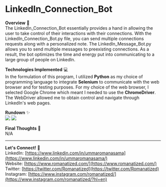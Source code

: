 # LinkedIn_Connection_Bot
**Overview** 👾 </br>
The LinkedIn_Connection_Bot essentially provides a hand in allowing the user to take control of their interactions with their connections. With the LinkedIn_Connection_Bot.py file, you can send multiple connections requests along with a personalized note. The LinkedIn_Message_Bot.py allows you to send multiple messages to preexisting connections. As a result, the bot optimizes the time and energy put into communicating to a large group of people on LinkedIn. 

**Technologies Implemented** 💻 </br>
In the formulation of this program, I utilized **Python** as my choice of programming language to integrate **Selenium** to communicate with the web browser and for testing purposes. For my choice of the web browser, I selected Google Chrome which meant I needed to use the **ChromeDriver**. The WebDriver allowed me to obtain control and navigate through LinkedIn's web pages.  

**Rundown** ✨ </br>
![](images/LinkedIn_Connection.gif)
![](images/LinkedIn_Message.gif)

**Final Thoughts** 🧠 </br>
N/A

---
**Let's Connect!** 🔗 </br>
LinkedIn: [https://www.linkedin.com/in/ummaromanasama](https://www.linkedin.com/in/ummaromanasama/) <br/>
Website: [https://www.romanatized.com/](https://www.romanatized.com/) <br/>
Twitter: [https://twitter.com/Romanatized](https://twitter.com/Romanatized) <br/>
Instagram: [https://www.instagram.com/romanatized/](https://www.instagram.com/romanatized/?hl=en) <br/>
